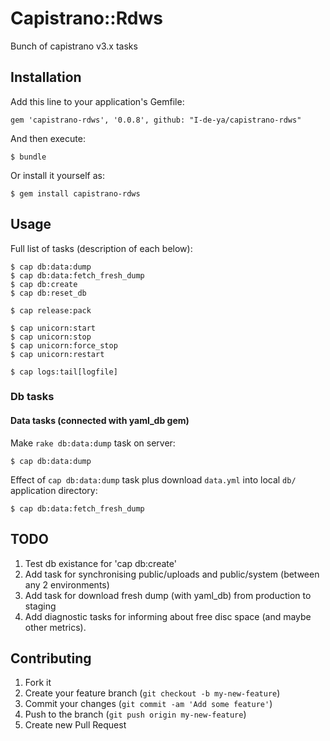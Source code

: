 # Capistrano::Rdws

Bunch of capistrano v3.x tasks

## Installation

Add this line to your application's Gemfile:

    gem 'capistrano-rdws', '0.0.8', github: "I-de-ya/capistrano-rdws"

And then execute:

    $ bundle

Or install it yourself as:

    $ gem install capistrano-rdws

## Usage

Full list of tasks (description of each below):

    $ cap db:data:dump
    $ cap db:data:fetch_fresh_dump
    $ cap db:create
    $ cap db:reset_db

    $ cap release:pack

    $ cap unicorn:start
    $ cap unicorn:stop
    $ cap unicorn:force_stop
    $ cap unicorn:restart

    $ cap logs:tail[logfile]

### Db tasks

#### Data tasks (connected with yaml_db gem)
Make `rake db:data:dump` task on server:

    $ cap db:data:dump

Effect of `cap db:data:dump` task plus download `data.yml` into local `db/` application directory:

    $ cap db:data:fetch_fresh_dump

## TODO

1. Test db existance for 'cap db:create'
2. Add task for synchronising public/uploads and public/system (between any 2 environments)
3. Add task for download fresh dump (with yaml_db) from production to staging
4. Add diagnostic tasks for informing about free disc space (and maybe other metrics).

## Contributing

1. Fork it
2. Create your feature branch (`git checkout -b my-new-feature`)
3. Commit your changes (`git commit -am 'Add some feature'`)
4. Push to the branch (`git push origin my-new-feature`)
5. Create new Pull Request
